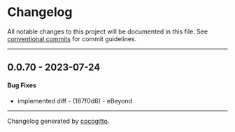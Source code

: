 # Changelog
All notable changes to this project will be documented in this file. See [conventional commits](https://www.conventionalcommits.org/) for commit guidelines.

- - -
## 0.0.70 - 2023-07-24
#### Bug Fixes
- implemented diff - (187f0d6) - eBeyond

- - -

Changelog generated by [cocogitto](https://github.com/cocogitto/cocogitto).